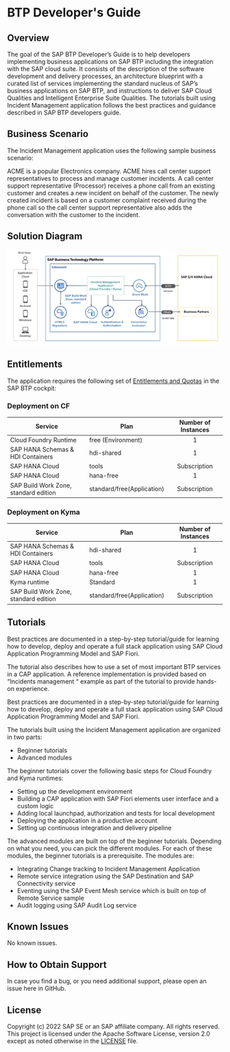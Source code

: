 # BTP Developer's Guide

## Overview

The goal of the SAP BTP Developer’s Guide is to help developers implementing business applications on SAP BTP including the integration with the SAP cloud suite. It consists of the description of the software development and delivery processes, an architecture blueprint with a curated list of services implementing the standard nucleus of SAP’s business applications on SAP BTP, and instructions to deliver SAP Cloud Qualities and Intelligent Enterprise Suite Qualities. The tutorials built using Incident Management application follows the best practices and guidance described in SAP BTP developers guide.

## Business Scenario

The Incident Management application uses the following sample business scenario:

ACME is a popular Electronics company. ACME hires call center support representatives to process and manage customer incidents. A call center support representative (Processor) receives a phone call from an existing customer and creates a new incident on behalf of the customer. The newly created incident is based on a customer complaint received during the phone call so the call center support representative also adds the conversation with the customer to the incident.

## Solution Diagram


![Solution Diagram](Solution-Diagram.png)

## Entitlements

The application requires the following set of [Entitlements and Quotas](https://help.sap.com/products/BTP/65de2977205c403bbc107264b8eccf4b/00aa2c23479d42568b18882b1ca90d79.html?locale=en-US) in the SAP BTP cockpit:

### Deployment on CF

| Service                           | Plan               | Number of Instances |
|-----------------------------------|------------------- |:-------------------:|
| Cloud Foundry Runtime             | free (Environment) |    1
|SAP HANA Schemas & HDI Containers  | hdi-shared         |          1          |
| SAP HANA Cloud                    | tools              |  Subscription       |
| SAP HANA Cloud                    | hana-free          |          1          |
| SAP Build Work Zone, standard edition| standard/free(Application) |  Subscription |

### Deployment on Kyma

| Service                           | Plan               | Number of Instances |
|-----------------------------------|------------------- |:-------------------:|
| SAP HANA Schemas & HDI Containers | hdi-shared         |          1          |
| SAP HANA Cloud                    | tools              |  Subscription       |
| SAP HANA Cloud                    | hana-free               |          1          |
| Kyma runtime                      | Standard             |          1          |
| SAP Build Work Zone, standard edition    | standard/free(Application)      |  Subscription       |

## Tutorials

Best practices are documented in a step-by-step tutorial/guide for learning how to develop, deploy and operate a full stack application using SAP Cloud Application Programming Model and SAP Fiori. 

The tutorial also describes how to use a set of most important BTP services in a CAP application. A reference implementation is provided based on “Incidents management “ example as part of the tutorial to provide hands-on experience. 

Best practices are documented in a step-by-step tutorial/guide for learning how to develop, deploy and operate a full stack application using SAP Cloud Application Programming Model and SAP Fiori. 

The tutorials built using the Incident Management application are organized in two parts: 

- Beginner tutorials 
- Advanced modules 

The beginner tutorials cover the following basic steps for Cloud Foundry and Kyma runtimes: 

- Setting up the development environment 
- Building a CAP application with SAP Fiori elements user interface and a custom logic 
- Adding local launchpad, authorization and tests for local development  
- Deploying the application in a productive account  
- Setting up continuous integration and delivery pipeline   

The advanced modules are built on top of the beginner tutorials. Depending on what you need, you can pick the different modules. For each of these modules, the beginner tutorials is a prerequisite. The modules are: 

- Integrating Change tracking to Incident Management Application
- Remote service integration using the SAP Destination and SAP Connectivity service 
- Eventing using the SAP Event Mesh service which is built on top of Remote Service sample
- Audit logging using SAP Audit Log service 

## Known Issues

No known issues.

## How to Obtain Support

In case you find a bug, or you need additional support, please open an issue here in GitHub.

## License
Copyright (c) 2022 SAP SE or an SAP affiliate company. All rights reserved. This project is licensed under the Apache Software License, version 2.0 except as noted otherwise in the [LICENSE](LICENSE) file.
